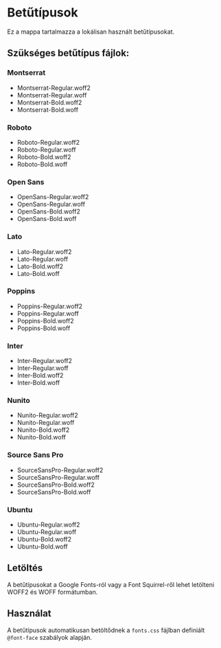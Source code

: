 # Betűtípusok

Ez a mappa tartalmazza a lokálisan használt betűtípusokat.

## Szükséges betűtípus fájlok:

### Montserrat
- Montserrat-Regular.woff2
- Montserrat-Regular.woff
- Montserrat-Bold.woff2
- Montserrat-Bold.woff

### Roboto
- Roboto-Regular.woff2
- Roboto-Regular.woff
- Roboto-Bold.woff2
- Roboto-Bold.woff

### Open Sans
- OpenSans-Regular.woff2
- OpenSans-Regular.woff
- OpenSans-Bold.woff2
- OpenSans-Bold.woff

### Lato
- Lato-Regular.woff2
- Lato-Regular.woff
- Lato-Bold.woff2
- Lato-Bold.woff

### Poppins
- Poppins-Regular.woff2
- Poppins-Regular.woff
- Poppins-Bold.woff2
- Poppins-Bold.woff

### Inter
- Inter-Regular.woff2
- Inter-Regular.woff
- Inter-Bold.woff2
- Inter-Bold.woff

### Nunito
- Nunito-Regular.woff2
- Nunito-Regular.woff
- Nunito-Bold.woff2
- Nunito-Bold.woff

### Source Sans Pro
- SourceSansPro-Regular.woff2
- SourceSansPro-Regular.woff
- SourceSansPro-Bold.woff2
- SourceSansPro-Bold.woff

### Ubuntu
- Ubuntu-Regular.woff2
- Ubuntu-Regular.woff
- Ubuntu-Bold.woff2
- Ubuntu-Bold.woff

## Letöltés

A betűtípusokat a Google Fonts-ról vagy a Font Squirrel-ről lehet letölteni WOFF2 és WOFF formátumban.

## Használat

A betűtípusok automatikusan betöltődnek a `fonts.css` fájlban definiált `@font-face` szabályok alapján.
